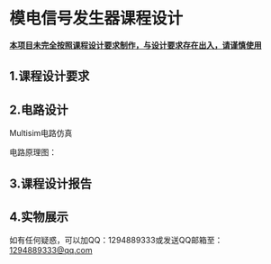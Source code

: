 # 模电信号发生器课程设计

<u>**本项目未完全按照课程设计要求制作，与设计要求存在出入，请谨慎使用**</u>

## 1.课程设计要求


## 2.电路设计

Multisim电路仿真


电路原理图：



## 3.课程设计报告



## 4.实物展示




如有任何疑惑，可以加QQ：1294889333或发送QQ邮箱至：1294889333@qq.com